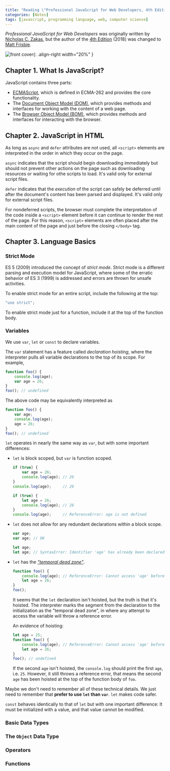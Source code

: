 ```yaml
---
title: "Reading \"Professional JavaScript for Web Developers, 4th Edition\""
categories: [Notes]
tags: [javascript, programming language, web, computer science]
---
```


*Professional JavaScript for Web Developers* was originally written by [Nicholas C. Zakas](https://humanwhocodes.com/), but the author of the [4th Edition](https://www.wiley.com/en/Professional+JavaScript+for+Web+Developers,+4th+Edition-p-9781119366447) (2018) was changed to [Matt Frisbie](https://twitter.com/mattfriz).

![front cover](https://media.wiley.com/product_data/coverImage300/45/11193664/1119366445.jpg){: .align-right width="20%" }

## Chapter 1. What Is JavaScript?

JavaScript contains three parts:

- [ECMAScript](https://www.ecma-international.org/publications/standards/Ecma-262.htm), which is defined in ECMA-262 and provides the core functionality.
- The [Document Object Model (DOM)](https://developer.mozilla.org/en-US/docs/Web/API/Document_Object_Model), which provides methods and interfaces for working with the content of a web page.
- The [Browser Object Model (BOM)](https://en.wikipedia.org/wiki/Browser_Object_Model), which provides methods and interfaces for interacting with the browser.

## Chapter 2. JavaScript in HTML

As long as `async` and `defer` attributes are not used, all `<script>` elements are interpreted in the order in which they occur on the page.

`async` indicates that the script should begin downloading immediately but should not prevent other actions on the page such as downloading resources or waiting for othe scripts to load. It's valid only for external script files.

`defer` indicates that the *execution* of the script can safely be deferred until after the document's content has been parsed and displayed. It's valid only for external script files.

For nondeferred scripts, the browser must complete the interpretation of the code inside a `<script>` element before it can continue to render the rest of the page. For this reason, `<script>` elements are often placed after the main content of the page and just before the closing `</body>` tag.

## Chapter 3. Language Basics

### Strict Mode

ES 5 (2009) introduced the concept of *strict mode*. Strict mode is a different parsing and execution model for JavaScript, where some of the erratic behavior of ES 3 (1999) is addressed and errors are thrown for unsafe activities.

To enable strict mode for an entire script, include the following at the top:

```javascript
"use strict";
```

To enable strict mode just for a function, include it at the top of the function body.

### Variables

We use `var`, `let` or `const` to declare variables.

The `var` statement has a feature called *declaration hoisting*, where the interpreter pulls all variable declarations to the top of its scope. For example,

```javascript
function foo() {
    console.log(age);
    var age = 26;
}
foo(); // undefined
```

The above code may be equivalently interpreted as

```javascript
function foo() {
    var age;
    console.log(age);
    age = 26;
}
foo(); // undefined
```

`let` operates in nearly the same way as `var`, but with some important differences:

- `let` is block scoped, but `var` is function scoped.

    ```javascript
    if (true) {
        var age = 26;
        console.log(age); // 26
    }
    console.log(age);     // 26
    ```

    ```javascript
    if (true) {
        let age = 26;
        console.log(age); // 26
    }
    console.log(age);     // ReferenceError: age is not defined
    ```

- `let` does not allow for any redundant declarations within a block scope.

    ```javascript
    var age;
    var age; // OK
    ```

    ```javascript
    let age;
    let age; // SyntaxError: Identifier 'age' has already been declared
    ```

- `let` has the [*"temporal dead zone"*](https://stackoverflow.com/questions/33198849/what-is-the-temporal-dead-zone).

    ```javascript
    function foo() {
        console.log(age); // ReferenceError: Cannot access 'age' before initialization
        let age = 26;
    }
    foo();
    ```

    It seems that the `let` declaration isn't hoisted, but the truth is that it's hoisted. The interpreter marks the segment from the declaration to the initialization as the "temporal dead zone", in where any attempt to access the variable will throw a reference error.

    An evidence of hoisting:

    ```javascript
    let age = 25;
    function foo() {
        console.log(age); // ReferenceError: Cannot access 'age' before initialization
        let age = 26;
    }
    foo(); // undefined
    ```

    If the second `age` isn't hoisted, the `console.log` should print the first `age`, i.e. `25`. However, it still throws a reference error, that means the second `age` has been hoisted at the top of the function body of `foo`.

Maybe we don't need to remember all of these technical details. We just need to remember that **prefer to use `let` than `var`**. `let` makes code safer.

`const` behaves identically to that of `let` but with one important difference: It must be initialized with a value, and that value cannot be modified.

### Basic Data Types

### The `Object` Data Type

### Operators

### Functions
